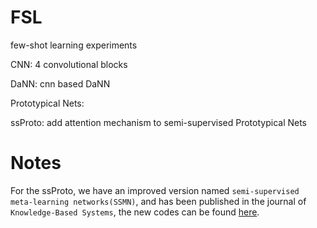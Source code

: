 # FSL
few-shot learning experiments

CNN: 4 convolutional blocks

DaNN: cnn based DaNN

Prototypical Nets:

ssProto: add attention mechanism to semi-supervised Prototypical Nets

Notes
===========
For the ssProto, we have an improved version named `semi-supervised meta-learning networks(SSMN)`, and has been published in the journal of `Knowledge-Based Systems`, the new codes can be found [here](https://github.com/fyancy/DASMN).
